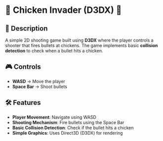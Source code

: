 # 🐔 Chicken Invader (D3DX) 🎯

## 📜 Description
A simple 2D shooting game built using **D3DX** where the player controls a shooter that fires bullets at chickens. The game implements basic **collision detection** to check when a bullet hits a chicken.

## 🎮 Controls
- **WASD** → Move the player  
- **Space Bar** → Shoot bullets  

## 🛠 Features
- **Player Movement**: Navigate using WASD  
- **Shooting Mechanism**: Fire bullets using the Space Bar  
- **Basic Collision Detection**: Check if the bullet hits a chicken  
- **Simple Graphics**: Uses Direct3D (D3DX) for rendering  
